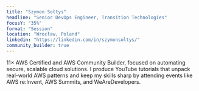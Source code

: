 ```yaml
---
title: "Szymon Sołtys"
headline: "Senior DevOps Engineer, Transition Technologies"
focusY: "35%"
format: "Session"
location: "Wrocław, Poland"
linkedin: "https://linkedin.com/in/szymonsoltys/"
community_builder: true
---
```


11× AWS Certified and AWS Community Builder, focused on automating secure, scalable cloud solutions. I produce YouTube tutorials that unpack real-world AWS patterns and keep my skills sharp by attending events like AWS re:Invent, AWS Summits, and WeAreDevelopers.
